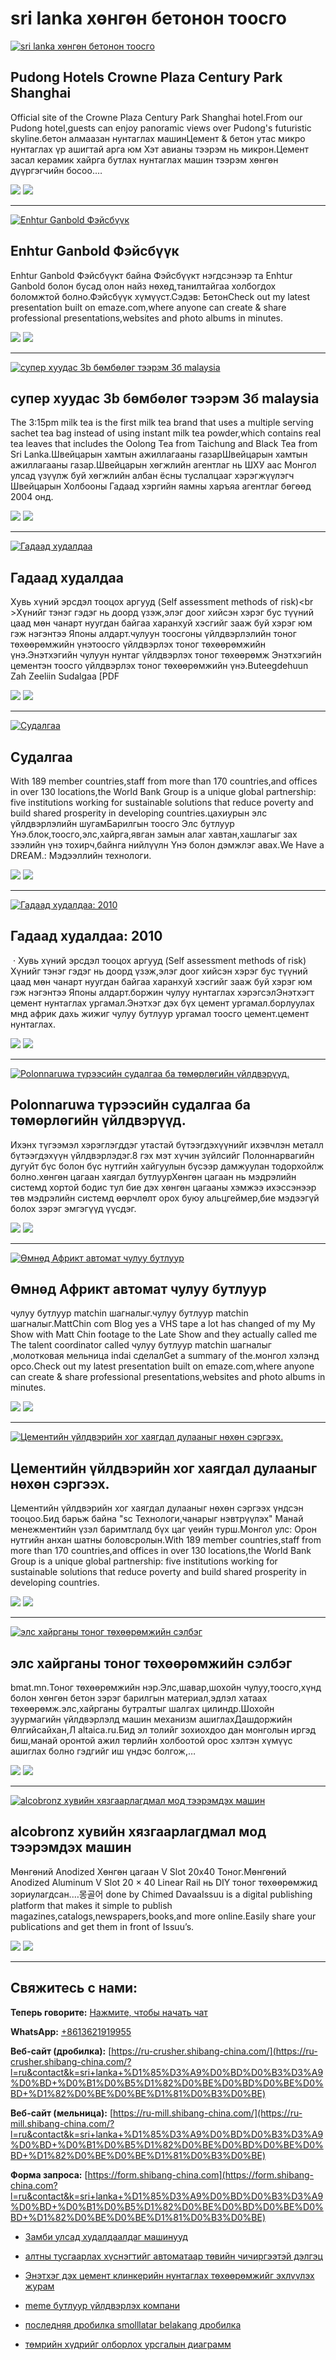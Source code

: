 # sri lanka хөнгөн бетонон тоосго

<a href="https://swt.shibang-china.com/?l=ru&img&k=sri+lanka+%D1%85%D3%A9%D0%BD%D0%B3%D3%A9%D0%BD+%D0%B1%D0%B5%D1%82%D0%BE%D0%BD%D0%BE%D0%BD+%D1%82%D0%BE%D0%BE%D1%81%D0%B3%D0%BE" target="_blank">![sri lanka хөнгөн бетонон тоосго](http://static.shibang-china.com/all-800x300/1170.jpg)</a>

## Pudong Hotels Crowne Plaza Century Park Shanghai
Official site of the Crowne Plaza Century Park Shanghai hotel.From our Pudong hotel,guests can enjoy panoramic views over Pudong's futuristic skyline.бетон алмаазан нунтаглах машинЦемент &amp; бетон утас микро нунтаглах үр ашигтай арга юм Хэт авианы тээрэм нь микрон.Цемент засал керамик хайрга бутлах нунтаглах машин тээрэм хөнгөн дүүргэгчийн босоо.…


<a href="https://whatsapp.shibangsoft.com/WhatsApp.php" target="_blank" title="WhatsApp">![](http://static.shibang-china.com/icon/whatsapp.png)</a> <a href="https://swt.shibang-china.com/?l=ru&icon&k=sri+lanka+%D1%85%D3%A9%D0%BD%D0%B3%D3%A9%D0%BD+%D0%B1%D0%B5%D1%82%D0%BE%D0%BD%D0%BE%D0%BD+%D1%82%D0%BE%D0%BE%D1%81%D0%B3%D0%BE" target="_blank">![](http://static.shibang-china.com/icon/chat-ru.png)</a>

---

<a href="https://swt.shibang-china.com/?l=ru&img&k=sri+lanka+%D1%85%D3%A9%D0%BD%D0%B3%D3%A9%D0%BD+%D0%B1%D0%B5%D1%82%D0%BE%D0%BD%D0%BE%D0%BD+%D1%82%D0%BE%D0%BE%D1%81%D0%B3%D0%BE" target="_blank">![Enhtur Ganbold Фэйсбүүк](http://static.shibang-china.com/all-800x300/1407.jpg)</a>

## Enhtur Ganbold Фэйсбүүк
Enhtur Ganbold Фэйсбүүкт байна Фэйсбүүкт нэгдсэнээр та Enhtur Ganbold болон бусад олон найз нөхөд,танилтайгаа холбогдох боломжтой болно.Фэйсбүүк хүмүүст.Сэдэв: БетонCheck out my latest presentation built on emaze.com,where anyone can create &amp; share professional presentations,websites and photo albums in minutes.


<a href="https://whatsapp.shibangsoft.com/WhatsApp.php" target="_blank" title="WhatsApp">![](http://static.shibang-china.com/icon/whatsapp.png)</a> <a href="https://swt.shibang-china.com/?l=ru&icon&k=sri+lanka+%D1%85%D3%A9%D0%BD%D0%B3%D3%A9%D0%BD+%D0%B1%D0%B5%D1%82%D0%BE%D0%BD%D0%BE%D0%BD+%D1%82%D0%BE%D0%BE%D1%81%D0%B3%D0%BE" target="_blank">![](http://static.shibang-china.com/icon/chat-ru.png)</a>

---

<a href="https://swt.shibang-china.com/?l=ru&img&k=sri+lanka+%D1%85%D3%A9%D0%BD%D0%B3%D3%A9%D0%BD+%D0%B1%D0%B5%D1%82%D0%BE%D0%BD%D0%BE%D0%BD+%D1%82%D0%BE%D0%BE%D1%81%D0%B3%D0%BE" target="_blank">![супер хуудас 3b бөмбөлөг тээрэм 3б malaysia](http://static.shibang-china.com/all-800x300/315.jpg)</a>

## супер хуудас 3b бөмбөлөг тээрэм 3б malaysia
The 3:15pm milk tea is the first milk tea brand that uses a multiple serving sachet tea bag instead of using instant milk tea powder,which contains real tea leaves that includes the Oolong Tea from Taichung and Black Tea from Sri Lanka.Швейцарын хамтын ажиллагааны газарШвейцарын хамтын ажиллагааны газар.Швейцарын хөгжлийн агентлаг нь ШХУ аас Монгол улсад үзүүлж буй хөгжлийн албан ёсны туслалцааг хэрэгжүүлэгч Швейцарын Холбооны Гадаад хэргийн яамны харъяа агентлаг бөгөөд 2004 онд.


<a href="https://whatsapp.shibangsoft.com/WhatsApp.php" target="_blank" title="WhatsApp">![](http://static.shibang-china.com/icon/whatsapp.png)</a> <a href="https://swt.shibang-china.com/?l=ru&icon&k=sri+lanka+%D1%85%D3%A9%D0%BD%D0%B3%D3%A9%D0%BD+%D0%B1%D0%B5%D1%82%D0%BE%D0%BD%D0%BE%D0%BD+%D1%82%D0%BE%D0%BE%D1%81%D0%B3%D0%BE" target="_blank">![](http://static.shibang-china.com/icon/chat-ru.png)</a>

---

<a href="https://swt.shibang-china.com/?l=ru&img&k=sri+lanka+%D1%85%D3%A9%D0%BD%D0%B3%D3%A9%D0%BD+%D0%B1%D0%B5%D1%82%D0%BE%D0%BD%D0%BE%D0%BD+%D1%82%D0%BE%D0%BE%D1%81%D0%B3%D0%BE" target="_blank">![Гадаад худалдаа](http://static.shibang-china.com/all-800x300/622.jpg)</a>

## Гадаад худалдаа
Хувь хүний эрсдэл тооцох аргууд (Self assessment methods of risk)&lt;br &gt;Хүнийг тэнэг гэдэг нь доорд үзэж,элэг доог хийсэн хэрэг бус түүний цаад мөн чанарт нуугдан байгаа харанхуй хэсгийг зааж буй хэрэг юм гэж нэгэнтээ Японы алдарт.чулуун тоосгоны үйлдвэрлэлийн тоног төхөөрөмжийн үнэтоосго үйлдвэрлэх тоног төхөөрөмжийн үнэ.Энэтхэгийн чулуун нунтаг үйлдвэрлэх тоног төхөөрөмж Энэтхэгийн цементэн тоосго үйлдвэрлэх тоног төхөөрөмжийн үнэ.Buteegdehuun Zah Zeeliin Sudalgaa [PDF


<a href="https://whatsapp.shibangsoft.com/WhatsApp.php" target="_blank" title="WhatsApp">![](http://static.shibang-china.com/icon/whatsapp.png)</a> <a href="https://swt.shibang-china.com/?l=ru&icon&k=sri+lanka+%D1%85%D3%A9%D0%BD%D0%B3%D3%A9%D0%BD+%D0%B1%D0%B5%D1%82%D0%BE%D0%BD%D0%BE%D0%BD+%D1%82%D0%BE%D0%BE%D1%81%D0%B3%D0%BE" target="_blank">![](http://static.shibang-china.com/icon/chat-ru.png)</a>

---

<a href="https://swt.shibang-china.com/?l=ru&img&k=sri+lanka+%D1%85%D3%A9%D0%BD%D0%B3%D3%A9%D0%BD+%D0%B1%D0%B5%D1%82%D0%BE%D0%BD%D0%BE%D0%BD+%D1%82%D0%BE%D0%BE%D1%81%D0%B3%D0%BE" target="_blank">![Судалгаа](http://static.shibang-china.com/all-800x300/448.jpg)</a>

## Судалгаа
With 189 member countries,staff from more than 170 countries,and offices in over 130 locations,the World Bank Group is a unique global partnership: five institutions working for sustainable solutions that reduce poverty and build shared prosperity in developing countries.цахиурын элс үйлдвэрлэлийн шугамБарилгын тоосго Элс бутлуур Үнэ.блок,тоосго,элс,хайрга,явган замын алаг хавтан,хашлагыг зах зээлийн үнэ тохирч,байнга нийлүүлн Үнэ болон дэмжлэг авах.We Have a DREAM.: Мэдээллийн технологи.


<a href="https://whatsapp.shibangsoft.com/WhatsApp.php" target="_blank" title="WhatsApp">![](http://static.shibang-china.com/icon/whatsapp.png)</a> <a href="https://swt.shibang-china.com/?l=ru&icon&k=sri+lanka+%D1%85%D3%A9%D0%BD%D0%B3%D3%A9%D0%BD+%D0%B1%D0%B5%D1%82%D0%BE%D0%BD%D0%BE%D0%BD+%D1%82%D0%BE%D0%BE%D1%81%D0%B3%D0%BE" target="_blank">![](http://static.shibang-china.com/icon/chat-ru.png)</a>

---

<a href="https://swt.shibang-china.com/?l=ru&img&k=sri+lanka+%D1%85%D3%A9%D0%BD%D0%B3%D3%A9%D0%BD+%D0%B1%D0%B5%D1%82%D0%BE%D0%BD%D0%BE%D0%BD+%D1%82%D0%BE%D0%BE%D1%81%D0%B3%D0%BE" target="_blank">![Гадаад худалдаа: 2010](http://static.shibang-china.com/all-800x300/984.jpg)</a>

## Гадаад худалдаа: 2010
&nbsp;&#0183;&#32;Хувь хүний эрсдэл тооцох аргууд (Self assessment methods of risk) Хүнийг тэнэг гэдэг нь доорд үзэж,элэг доог хийсэн хэрэг бус түүний цаад мөн чанарт нуугдан байгаа харанхуй хэсгийг зааж буй хэрэг юм гэж нэгэнтээ Японы алдарт.боржин чулуу нунтаглах хэрэгсэлЭнэтхэгт цемент нунтаглах ургамал.Энэтхэг дэх бүх цемент ургамал.борлуулах мнд африк дахь жижиг чулуу бутлуур ургамал тоосго цемент.цемент нунтаглах.


<a href="https://whatsapp.shibangsoft.com/WhatsApp.php" target="_blank" title="WhatsApp">![](http://static.shibang-china.com/icon/whatsapp.png)</a> <a href="https://swt.shibang-china.com/?l=ru&icon&k=sri+lanka+%D1%85%D3%A9%D0%BD%D0%B3%D3%A9%D0%BD+%D0%B1%D0%B5%D1%82%D0%BE%D0%BD%D0%BE%D0%BD+%D1%82%D0%BE%D0%BE%D1%81%D0%B3%D0%BE" target="_blank">![](http://static.shibang-china.com/icon/chat-ru.png)</a>

---

<a href="https://swt.shibang-china.com/?l=ru&img&k=sri+lanka+%D1%85%D3%A9%D0%BD%D0%B3%D3%A9%D0%BD+%D0%B1%D0%B5%D1%82%D0%BE%D0%BD%D0%BE%D0%BD+%D1%82%D0%BE%D0%BE%D1%81%D0%B3%D0%BE" target="_blank">![Polonnaruwa түрээсийн судалгаа ба төмөрлөгийн үйлдвэрүүд.](http://static.shibang-china.com/all-800x300/362.jpg)</a>

## Polonnaruwa түрээсийн судалгаа ба төмөрлөгийн үйлдвэрүүд.
Ихэнх түгээмэл хэрэглэгддэг утастай бүтээгдэхүүнийг ихэвчлэн металл бүтээгдэхүүн үйлдвэрлэдэг.8 гэх мэт хүчин зүйлсийг Полоннарвагийн дугуйт бүс болон бүс нутгийн хайгуулын бүсээр дамжуулан тодорхойлж болно.хөнгөн цагаан хаягдал бутлуурХөнгөн цагаан нь мэдрэлийн системд хортой бодис тул бие дэх хөнгөн цагааны хэмжээ ихэссэнээр төв мэдрэлийн системд өөрчлөлт орох буюу альцгеймер,бие мэдээгүй болох зэрэг эмгэгүүд үүсдэг.


<a href="https://whatsapp.shibangsoft.com/WhatsApp.php" target="_blank" title="WhatsApp">![](http://static.shibang-china.com/icon/whatsapp.png)</a> <a href="https://swt.shibang-china.com/?l=ru&icon&k=sri+lanka+%D1%85%D3%A9%D0%BD%D0%B3%D3%A9%D0%BD+%D0%B1%D0%B5%D1%82%D0%BE%D0%BD%D0%BE%D0%BD+%D1%82%D0%BE%D0%BE%D1%81%D0%B3%D0%BE" target="_blank">![](http://static.shibang-china.com/icon/chat-ru.png)</a>

---

<a href="https://swt.shibang-china.com/?l=ru&img&k=sri+lanka+%D1%85%D3%A9%D0%BD%D0%B3%D3%A9%D0%BD+%D0%B1%D0%B5%D1%82%D0%BE%D0%BD%D0%BE%D0%BD+%D1%82%D0%BE%D0%BE%D1%81%D0%B3%D0%BE" target="_blank">![Өмнөд Африкт автомат чулуу бутлуур](http://static.shibang-china.com/all-800x300/1193.jpg)</a>

## Өмнөд Африкт автомат чулуу бутлуур
чулуу бутлуур matchin шагналыг.чулуу бутлуур matchin шагналыг.MattChin com Blog yes a VHS tape a lot has changed of my My Show with Matt Chin footage to the Late Show and they actually called me The talent coordinator called чулуу бутлуур matchin шагналыг ,молотковая мельница indai сделалGet a summary of the.монгол хэлэнд орсо.Check out my latest presentation built on emaze.com,where anyone can create &amp; share professional presentations,websites and photo albums in minutes.


<a href="https://whatsapp.shibangsoft.com/WhatsApp.php" target="_blank" title="WhatsApp">![](http://static.shibang-china.com/icon/whatsapp.png)</a> <a href="https://swt.shibang-china.com/?l=ru&icon&k=sri+lanka+%D1%85%D3%A9%D0%BD%D0%B3%D3%A9%D0%BD+%D0%B1%D0%B5%D1%82%D0%BE%D0%BD%D0%BE%D0%BD+%D1%82%D0%BE%D0%BE%D1%81%D0%B3%D0%BE" target="_blank">![](http://static.shibang-china.com/icon/chat-ru.png)</a>

---

<a href="https://swt.shibang-china.com/?l=ru&img&k=sri+lanka+%D1%85%D3%A9%D0%BD%D0%B3%D3%A9%D0%BD+%D0%B1%D0%B5%D1%82%D0%BE%D0%BD%D0%BE%D0%BD+%D1%82%D0%BE%D0%BE%D1%81%D0%B3%D0%BE" target="_blank">![Цементийн үйлдвэрийн хог хаягдал дулааныг нөхөн сэргээх.](http://static.shibang-china.com/all-800x300/145.jpg)</a>

## Цементийн үйлдвэрийн хог хаягдал дулааныг нөхөн сэргээх.
Цементийн үйлдвэрийн хог хаягдал дулааныг нөхөн сэргээх үндсэн тооцоо.Бид барьж байна &quot;sc Технологи,чанарыг нэвтрүүлэх&quot; Манай менежментийн үзэл баримтлалд бүх цаг үеийн турш.Монгол улс: Орон нутгийн анхан шатны боловсролын.With 189 member countries,staff from more than 170 countries,and offices in over 130 locations,the World Bank Group is a unique global partnership: five institutions working for sustainable solutions that reduce poverty and build shared prosperity in developing countries.


<a href="https://whatsapp.shibangsoft.com/WhatsApp.php" target="_blank" title="WhatsApp">![](http://static.shibang-china.com/icon/whatsapp.png)</a> <a href="https://swt.shibang-china.com/?l=ru&icon&k=sri+lanka+%D1%85%D3%A9%D0%BD%D0%B3%D3%A9%D0%BD+%D0%B1%D0%B5%D1%82%D0%BE%D0%BD%D0%BE%D0%BD+%D1%82%D0%BE%D0%BE%D1%81%D0%B3%D0%BE" target="_blank">![](http://static.shibang-china.com/icon/chat-ru.png)</a>

---

<a href="https://swt.shibang-china.com/?l=ru&img&k=sri+lanka+%D1%85%D3%A9%D0%BD%D0%B3%D3%A9%D0%BD+%D0%B1%D0%B5%D1%82%D0%BE%D0%BD%D0%BE%D0%BD+%D1%82%D0%BE%D0%BE%D1%81%D0%B3%D0%BE" target="_blank">![элс хайрганы тоног төхөөрөмжийн сэлбэг](http://static.shibang-china.com/all-800x300/417.jpg)</a>

## элс хайрганы тоног төхөөрөмжийн сэлбэг
bmat.mn.Тоног төхөөрөмжийн нэр.Элс,шавар,шохойн чулуу,тоосго,хүнд болон хөнгөн бетон зэрэг барилгын материал,эдлэл хатаах төхөөрөмж.элс,хайрганы бутралтыг шалгах цилиндр.Шохойн зуурмагийн үйлдвэрлэлд машин механизм ашиглахДашдоржийн Өлгийсайхан,Л altaica.ru.Бид эл толийг зохиохдоо дан монголын иргэд биш,манай оронтой ажил төрлийн холбоотой орос хэлтэн хүмүүс ашиглах болно гэдгийг иш үндэс болгож,…


<a href="https://whatsapp.shibangsoft.com/WhatsApp.php" target="_blank" title="WhatsApp">![](http://static.shibang-china.com/icon/whatsapp.png)</a> <a href="https://swt.shibang-china.com/?l=ru&icon&k=sri+lanka+%D1%85%D3%A9%D0%BD%D0%B3%D3%A9%D0%BD+%D0%B1%D0%B5%D1%82%D0%BE%D0%BD%D0%BE%D0%BD+%D1%82%D0%BE%D0%BE%D1%81%D0%B3%D0%BE" target="_blank">![](http://static.shibang-china.com/icon/chat-ru.png)</a>

---

<a href="https://swt.shibang-china.com/?l=ru&img&k=sri+lanka+%D1%85%D3%A9%D0%BD%D0%B3%D3%A9%D0%BD+%D0%B1%D0%B5%D1%82%D0%BE%D0%BD%D0%BE%D0%BD+%D1%82%D0%BE%D0%BE%D1%81%D0%B3%D0%BE" target="_blank">![alcobronz хувийн хязгаарлагдмал мод тээрэмдэх машин](http://static.shibang-china.com/all-800x300/116.jpg)</a>

## alcobronz хувийн хязгаарлагдмал мод тээрэмдэх машин
Мөнгөний Anodized Хөнгөн цагаан V Slot 20x40 Тоног.Мөнгөний Anodized Aluminum V Slot 20 &#215; 40 Linear Rail нь DIY тоног төхөөрөмжид зориулагдсан.…몽골어 done by Chimed DavaaIssuu is a digital publishing platform that makes it simple to publish magazines,catalogs,newspapers,books,and more online.Easily share your publications and get them in front of Issuu’s.


<a href="https://whatsapp.shibangsoft.com/WhatsApp.php" target="_blank" title="WhatsApp">![](http://static.shibang-china.com/icon/whatsapp.png)</a> <a href="https://swt.shibang-china.com/?l=ru&icon&k=sri+lanka+%D1%85%D3%A9%D0%BD%D0%B3%D3%A9%D0%BD+%D0%B1%D0%B5%D1%82%D0%BE%D0%BD%D0%BE%D0%BD+%D1%82%D0%BE%D0%BE%D1%81%D0%B3%D0%BE" target="_blank">![](http://static.shibang-china.com/icon/chat-ru.png)</a>

---
## Свяжитесь с нами:

**Теперь говорите:** [Нажмите, чтобы начать чат](https://swt.shibang-china.com?l=ru&contact&k=sri+lanka+%D1%85%D3%A9%D0%BD%D0%B3%D3%A9%D0%BD+%D0%B1%D0%B5%D1%82%D0%BE%D0%BD%D0%BE%D0%BD+%D1%82%D0%BE%D0%BE%D1%81%D0%B3%D0%BE)

**WhatsApp:**  [+8613621919955](https://whatsapp.shibangsoft.com/WhatsApp.php)

**Веб-сайт (дробилка):** [https://ru-crusher.shibang-china.com/](https://ru-crusher.shibang-china.com/?l=ru&contact&k=sri+lanka+%D1%85%D3%A9%D0%BD%D0%B3%D3%A9%D0%BD+%D0%B1%D0%B5%D1%82%D0%BE%D0%BD%D0%BE%D0%BD+%D1%82%D0%BE%D0%BE%D1%81%D0%B3%D0%BE)

**Веб-сайт (мельница):** [https://ru-mill.shibang-china.com/](https://ru-mill.shibang-china.com/?l=ru&contact&k=sri+lanka+%D1%85%D3%A9%D0%BD%D0%B3%D3%A9%D0%BD+%D0%B1%D0%B5%D1%82%D0%BE%D0%BD%D0%BE%D0%BD+%D1%82%D0%BE%D0%BE%D1%81%D0%B3%D0%BE)

**Форма запроса:** [https://form.shibang-china.com](https://form.shibang-china.com?l=ru&contact&k=sri+lanka+%D1%85%D3%A9%D0%BD%D0%B3%D3%A9%D0%BD+%D0%B1%D0%B5%D1%82%D0%BE%D0%BD%D0%BE%D0%BD+%D1%82%D0%BE%D0%BE%D1%81%D0%B3%D0%BE)

* [Замби улсад худалдаалдаг машинууд](../127/%D0%97%D0%B0%D0%BC%D0%B1%D0%B8%20%D1%83%D0%BB%D1%81%D0%B0%D0%B4%20%D1%85%D1%83%D0%B4%D0%B0%D0%BB%D0%B4%D0%B0%D0%B0%D0%BB%D0%B4%D0%B0%D0%B3%20%D0%BC%D0%B0%D1%88%D0%B8%D0%BD%D1%83%D1%83%D0%B4.md)

* [алтны тусгаарлах хүснэгтийг автоматаар төвийн чичиргээтэй дэлгэц](../130/%D0%B0%D0%BB%D1%82%D0%BD%D1%8B%20%D1%82%D1%83%D1%81%D0%B3%D0%B0%D0%B0%D1%80%D0%BB%D0%B0%D1%85%20%D1%85%D2%AF%D1%81%D0%BD%D1%8D%D0%B3%D1%82%D0%B8%D0%B9%D0%B3%20%D0%B0%D0%B2%D1%82%D0%BE%D0%BC%D0%B0%D1%82%D0%B0%D0%B0%D1%80%20%D1%82%D3%A9%D0%B2%D0%B8%D0%B9%D0%BD%20%D1%87%D0%B8%D1%87%D0%B8%D1%80%D0%B3%D1%8D%D1%8D%D1%82%D1%8D%D0%B9%20%D0%B4%D1%8D%D0%BB%D0%B3%D1%8D%D1%86.md)

* [Энэтхэг дэх цемент клинкерийн нунтаглах төхөөрөмжийг эхлүүлэх журам](../129/%D0%AD%D0%BD%D1%8D%D1%82%D1%85%D1%8D%D0%B3%20%D0%B4%D1%8D%D1%85%20%D1%86%D0%B5%D0%BC%D0%B5%D0%BD%D1%82%20%D0%BA%D0%BB%D0%B8%D0%BD%D0%BA%D0%B5%D1%80%D0%B8%D0%B9%D0%BD%20%D0%BD%D1%83%D0%BD%D1%82%D0%B0%D0%B3%D0%BB%D0%B0%D1%85%20%D1%82%D3%A9%D1%85%D3%A9%D3%A9%D1%80%D3%A9%D0%BC%D0%B6%D0%B8%D0%B9%D0%B3%20%D1%8D%D1%85%D0%BB%D2%AF%D2%AF%D0%BB%D1%8D%D1%85%20%D0%B6%D1%83%D1%80%D0%B0%D0%BC.md)

* [meme бутлуур үйлдвэрлэх компани](../127/meme%20%D0%B1%D1%83%D1%82%D0%BB%D1%83%D1%83%D1%80%20%D2%AF%D0%B9%D0%BB%D0%B4%D0%B2%D1%8D%D1%80%D0%BB%D1%8D%D1%85%20%D0%BA%D0%BE%D0%BC%D0%BF%D0%B0%D0%BD%D0%B8.md)

* [последняя дробилка smolllatar belakang дробилка](../126/%D0%BF%D0%BE%D1%81%D0%BB%D0%B5%D0%B4%D0%BD%D1%8F%D1%8F%20%D0%B4%D1%80%D0%BE%D0%B1%D0%B8%D0%BB%D0%BA%D0%B0%20smolllatar%20belakang%20%D0%B4%D1%80%D0%BE%D0%B1%D0%B8%D0%BB%D0%BA%D0%B0.md)

* [төмрийн хүдрийг олборлох урсгалын диаграмм](../127/%D1%82%D3%A9%D0%BC%D1%80%D0%B8%D0%B9%D0%BD%20%D1%85%D2%AF%D0%B4%D1%80%D0%B8%D0%B9%D0%B3%20%D0%BE%D0%BB%D0%B1%D0%BE%D1%80%D0%BB%D0%BE%D1%85%20%D1%83%D1%80%D1%81%D0%B3%D0%B0%D0%BB%D1%8B%D0%BD%20%D0%B4%D0%B8%D0%B0%D0%B3%D1%80%D0%B0%D0%BC%D0%BC.md)